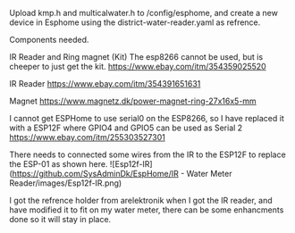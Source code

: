 Upload kmp.h and multicalwater.h to /config/esphome, and create a new device in Esphome using the district-water-reader.yaml as refrence.

Components needed.

IR Reader and Ring magnet (Kit)
The esp8266 cannot be used, but is cheeper to just get the kit. https://www.ebay.com/itm/354359025520

IR Reader
https://www.ebay.com/itm/354391651631

Magnet
https://www.magnetz.dk/power-magnet-ring-27x16x5-mm


I cannot get ESPHome to use serial0 on the ESP8266, so I have replaced it with a ESP12F where GPIO4 and GPIO5 can be used as Serial 2
https://www.ebay.com/itm/255303527301


There needs to connected some wires from the IR to the ESP12F to replace the ESP-01 as shown here.
![Esp12f-IR](https://github.com/SysAdminDk/EspHome/IR - Water Meter Reader/images/Esp12f-IR.png)


I got the refrence holder from arelektronik when I got the IR reader, and have modified it to fit on my water meter, there can be some enhancments done so it will stay in place.
